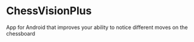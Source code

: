 # ChessVisionPlus
App for Android that improves your ability to notice different moves on the chessboard
